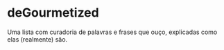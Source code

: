 # deGourmetized

Uma lista com curadoria de palavras e frases que ouço, explicadas como elas (realmente) são.

